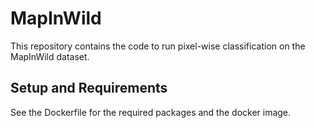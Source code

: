 # MapInWild

This repository contains the code to run pixel-wise classification on the MapInWild dataset.

## Setup and Requirements

See the Dockerfile for the required packages and the docker image. 
